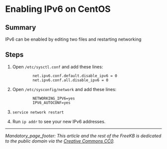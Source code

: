 # Enabling IPv6 on CentOS

## Summary
IPv6 can be enabled by editing two files and restarting networking

## Steps
1. Open `/etc/sysctl.conf` and add these lines:

                net.ipv6.conf.default.disable_ipv6 = 0
                net.ipv6.conf.all.disable_ipv6 = 0

1. Open `/etc/sysconfig/network` and add these lines:

                NETWORKING_IPV6=yes
                IPV6_AUTOCONF=yes

1. `service network restart`
1. Run `ip addr` to see your new IPv6 addresses.




***
_Mandatory_page_footer: This article and the rest of the FreeKB is dedicated to the public domain via the [Creative Commons CC0](../LICENSE.md)._

